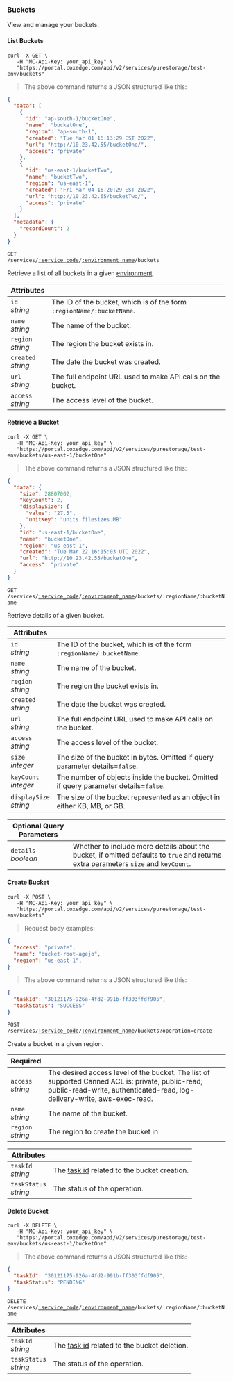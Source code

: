 ### Buckets

View and manage your buckets.

<!-------------------- LIST buckets -------------------->

#### List Buckets

```shell
curl -X GET \
   -H "MC-Api-Key: your_api_key" \
   "https://portal.coxedge.com/api/v2/services/purestorage/test-env/buckets"
```
> The above command returns a JSON structured like this:

```json
{
  "data": [
    {
      "id": "ap-south-1/bucketOne",
      "name": "bucketOne",
      "region": "ap-south-1",
      "created": "Tue Mar 01 16:13:29 EST 2022",
      "url": "http://10.23.42.55/bucketOne/",
      "access": "private"
    },
    {
      "id": "us-east-1/bucketTwo",
      "name": "bucketTwo",
      "region": "us-east-1",
      "created": "Fri Mar 04 16:20:29 EST 2022",
      "url": "http://10.23.42.65/bucketTwo/",
      "access": "private"
    }
  ],
  "metadata": {
    "recordCount": 2
  }
}
```

<code>GET /services/<a href="#administration-service-connections">:service_code</a>/<a href="#administration-environments">:environment_name</a>/buckets</code>

Retrieve a list of all buckets in a given [environment](#administration-environments).

| Attributes | &nbsp; |
|-----------------------------------|--------------------------------------------------------------------------------------------------------------------------------------------------------------------------------------------------------------------------|
| `id`<br/>*string*                 | The ID of the bucket, which is of the form `:regionName/:bucketName`.
| `name`<br/>*string*               | The name of the bucket.
| `region`<br/>*string*             | The region the bucket exists in.
| `created`<br/>*string*            | The date the bucket was created.
| `url`<br/>*string*                | The full endpoint URL used to make API calls on the bucket.
| `access`<br/>*string*             | The access level of the bucket.

<!-------------------- GET Bucket -------------------->

#### Retrieve a Bucket

```shell
curl -X GET \
   -H "MC-Api-Key: your_api_key" \
   "https://portal.coxedge.com/api/v2/services/purestorage/test-env/buckets/us-east-1/bucketOne"
```
> The above command returns a JSON structured like this:

```json
{
  "data": {
    "size": 28807002,
    "keyCount": 2,
    "displaySize": {
      "value": "27.5",
      "unitKey": "units.filesizes.MB"
    },
    "id": "us-east-1/bucketOne",
    "name": "bucketOne",
    "region": "us-east-1",
    "created": "Tue Mar 22 16:15:03 UTC 2022",
    "url": "http://10.23.42.55/bucketOne",
    "access": "private"
  }
}
```

<code>GET /services/<a href="#administration-service-connections">:service_code</a>/<a href="#administration-environments">:environment_name</a>/buckets/:regionName/:bucketName</code>

Retrieve details of a given bucket.

| Attributes | &nbsp; |
|-----------------------------------|--------------------------------------------------------------------------------------------------------------------------------------------------------------------------------------------------------------------------|
| `id`<br/>*string*                 | The ID of the bucket, which is of the form `:regionName/:bucketName`.
| `name`<br/>*string*               | The name of the bucket.
| `region`<br/>*string*             | The region the bucket exists in.
| `created`<br/>*string*            | The date the bucket was created.
| `url`<br/>*string*                | The full endpoint URL used to make API calls on the bucket.
| `access`<br/>*string*             | The access level of the bucket.
| `size`<br/>*integer*              | The size of the bucket in bytes. Omitted if query parameter details=`false`.
| `keyCount`<br/>*integer*          | The number of objects inside the bucket. Omitted if query parameter details=`false`.
| `displaySize`<br/>*string*        | The size of the bucket represented as an object in either KB, MB, or GB.

| Optional Query Parameters | &nbsp;                                        |
|----------------------------|-----------------------------------------------|
| `details` <br/>*boolean*  | Whether to include more details about the bucket, if omitted defaults to `true` and returns extra parameters `size` and `keyCount`.  |

<!-------------------- Create bucket -------------------->

#### Create Bucket

```shell
curl -X POST \
   -H "MC-Api-Key: your_api_key" \
   "https://portal.coxedge.com/api/v2/services/purestorage/test-env/buckets"
```

> Request body examples:

```json
{
  "access": "private",
  "name": "bucket-root-agejo",
  "region": "us-east-1",
}
```

> The above command returns a JSON structured like this:

```json
{
  "taskId": "30121175-926a-4fd2-991b-ff303ffdf905",
  "taskStatus": "SUCCESS"
}
```

<code>POST /services/<a href="#administration-service-connections">:service_code</a>/<a href="#administration-environments">:environment_name</a>/buckets?operation=create</code>

Create a bucket in a given region.

| Required                   | &nbsp;                                        |
|----------------------------|-----------------------------------------------|
| `access` <br/>*string*     | The desired access level of the bucket. The list of supported Canned ACL is: private, public-read, public-read-write, authenticated-read, log-delivery-write, aws-exec-read.     |
| `name` <br/>*string*       | The name of the bucket.                       |
| `region` <br/>*string*     | The region to create the bucket in.           |

| Attributes                 | &nbsp;                                        |
|----------------------------|-----------------------------------------------|
| `taskId` <br/>*string*     | The [task id](#tasks) related to the bucket creation.   |
| `taskStatus` <br/>*string* | The status of the operation.                  |

<!-------------------- DELETE A BUCKET -------------------->

#### Delete Bucket

```shell
curl -X DELETE \
   -H "MC-Api-Key: your_api_key" \
   "https://portal.coxedge.com/api/v2/services/purestorage/test-env/buckets/us-east-1/bucketOne"
```
> The above command returns a JSON structured like this:

```json
{
  "taskId": "30121175-926a-4fd2-991b-ff303ffdf905",
  "taskStatus": "PENDING"
}
```

<code>DELETE /services/<a href="#administration-service-connections">:service_code</a>/<a href="#administration-environments">:environment_name</a>/buckets/:regionName/:bucketName</code>

| Attributes                 | &nbsp;                                        |
|----------------------------|-----------------------------------------------|
| `taskId` <br/>*string*     | The [task id](#tasks) related to the bucket deletion. |
| `taskStatus` <br/>*string* | The status of the operation.                  |


